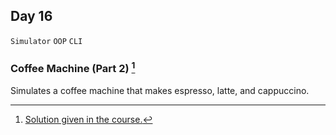 ## Day 16

`Simulator` `OOP` `CLI`


### Coffee Machine (Part 2) [^solution]
Simulates a coffee machine that makes espresso, latte, and cappuccino.


[^solution]: [Solution given in the course.](https://replit.com/@appbrewery/oop-coffee-machine-final)
